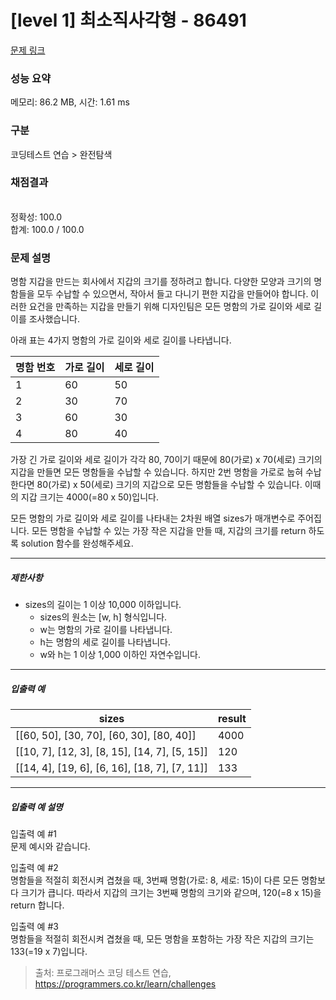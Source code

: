 # [level 1] 최소직사각형 - 86491 

[문제 링크](https://school.programmers.co.kr/learn/courses/30/lessons/86491) 

### 성능 요약

메모리: 86.2 MB, 시간: 1.61 ms

### 구분

코딩테스트 연습 > 완전탐색

### 채점결과

<br/>정확성: 100.0<br/>합계: 100.0 / 100.0

### 문제 설명

<p>명함 지갑을 만드는 회사에서 지갑의 크기를 정하려고 합니다. 다양한 모양과 크기의 명함들을 모두 수납할 수 있으면서, 작아서 들고 다니기 편한 지갑을 만들어야 합니다. 이러한 요건을 만족하는 지갑을 만들기 위해 디자인팀은 모든 명함의 가로 길이와 세로 길이를 조사했습니다.</p>

<p>아래 표는 4가지 명함의 가로 길이와 세로 길이를 나타냅니다.</p>
<table class="table">
        <thead><tr>
<th>명함 번호</th>
<th>가로 길이</th>
<th>세로 길이</th>
</tr>
</thead>
        <tbody><tr>
<td>1</td>
<td>60</td>
<td>50</td>
</tr>
<tr>
<td>2</td>
<td>30</td>
<td>70</td>
</tr>
<tr>
<td>3</td>
<td>60</td>
<td>30</td>
</tr>
<tr>
<td>4</td>
<td>80</td>
<td>40</td>
</tr>
</tbody>
      </table>
<p>가장 긴 가로 길이와 세로 길이가 각각 80, 70이기 때문에 80(가로) x 70(세로) 크기의 지갑을 만들면 모든 명함들을 수납할 수 있습니다. 하지만 2번 명함을 가로로 눕혀 수납한다면 80(가로) x 50(세로) 크기의 지갑으로 모든 명함들을 수납할 수 있습니다. 이때의 지갑 크기는 4000(=80 x 50)입니다.</p>

<p>모든 명함의 가로 길이와 세로 길이를 나타내는 2차원 배열 sizes가 매개변수로 주어집니다. 모든 명함을 수납할 수 있는 가장 작은 지갑을 만들 때, 지갑의 크기를 return 하도록 solution 함수를 완성해주세요.</p>

<hr>

<h5>제한사항</h5>

<ul>
<li>sizes의 길이는 1 이상 10,000 이하입니다.

<ul>
<li>sizes의 원소는 [w, h] 형식입니다.</li>
<li>w는 명함의 가로 길이를 나타냅니다.</li>
<li>h는 명함의 세로 길이를 나타냅니다.</li>
<li>w와 h는 1 이상 1,000 이하인 자연수입니다.</li>
</ul></li>
</ul>

<hr>

<h5>입출력 예</h5>
<table class="table">
        <thead><tr>
<th>sizes</th>
<th>result</th>
</tr>
</thead>
        <tbody><tr>
<td>[[60, 50], [30, 70], [60, 30], [80, 40]]</td>
<td>4000</td>
</tr>
<tr>
<td>[[10, 7], [12, 3], [8, 15], [14, 7], [5, 15]]</td>
<td>120</td>
</tr>
<tr>
<td>[[14, 4], [19, 6], [6, 16], [18, 7], [7, 11]]</td>
<td>133</td>
</tr>
</tbody>
      </table>
<hr>

<h5>입출력 예 설명</h5>

<p>입출력 예 #1<br>
문제 예시와 같습니다.</p>

<p>입출력 예 #2<br>
명함들을 적절히 회전시켜 겹쳤을 때, 3번째 명함(가로: 8, 세로: 15)이 다른 모든 명함보다 크기가 큽니다. 따라서 지갑의 크기는 3번째 명함의 크기와 같으며, 120(=8 x 15)을 return 합니다.</p>

<p>입출력 예 #3<br>
명함들을 적절히 회전시켜 겹쳤을 때, 모든 명함을 포함하는 가장 작은 지갑의 크기는 133(=19 x 7)입니다.</p>


> 출처: 프로그래머스 코딩 테스트 연습, https://programmers.co.kr/learn/challenges